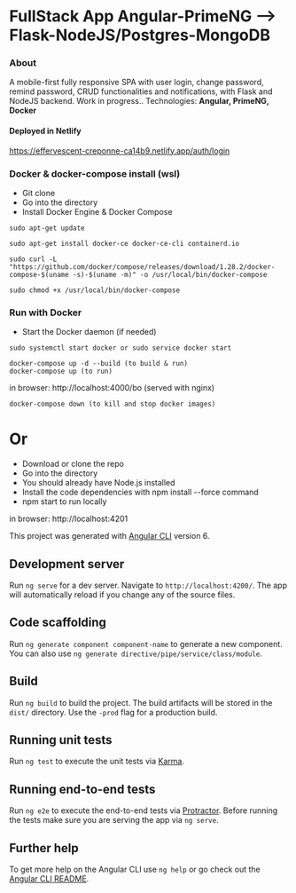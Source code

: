 # FullStack App Angular-PrimeNG --> Flask-NodeJS/Postgres-MongoDB

### About

A mobile-first fully responsive SPA with user login, change password, remind password, CRUD functionalities and notifications, with Flask and NodeJS backend. Work in progress..
Technologies: **Angular, PrimeNG, Docker**

#### Deployed in Netlify

https://effervescent-creponne-ca14b9.netlify.app/auth/login

### Docker & docker-compose install (wsl)

- Git clone
- Go into the directory
- Install Docker Engine & Docker Compose

```
sudo apt-get update
```

```
sudo apt-get install docker-ce docker-ce-cli containerd.io
```

```
sudo curl -L "https://github.com/docker/compose/releases/download/1.28.2/docker-compose-$(uname -s)-$(uname -m)" -o /usr/local/bin/docker-compose
```

```
sudo chmod +x /usr/local/bin/docker-compose
```

### Run with Docker

- Start the Docker daemon (if needed)

```
sudo systemctl start docker or sudo service docker start
```

```
docker-compose up -d --build (to build & run)
docker-compose up (to run)
```

in browser: http://localhost:4000/bo (served with nginx)

```
docker-compose down (to kill and stop docker images)
```

# Or

- Download or clone the repo
- Go into the directory
- You should already have Node.js installed
- Install the code dependencies with npm install --force command
- npm start to run locally

in browser: http://localhost:4201

This project was generated with [Angular CLI](https://github.com/angular/angular-cli) version 6.

## Development server

Run `ng serve` for a dev server. Navigate to `http://localhost:4200/`. The app will automatically reload if you change any of the source files.

## Code scaffolding

Run `ng generate component component-name` to generate a new component. You can also use `ng generate directive/pipe/service/class/module`.

## Build

Run `ng build` to build the project. The build artifacts will be stored in the `dist/` directory. Use the `-prod` flag for a production build.

## Running unit tests

Run `ng test` to execute the unit tests via [Karma](https://karma-runner.github.io).

## Running end-to-end tests

Run `ng e2e` to execute the end-to-end tests via [Protractor](http://www.protractortest.org/).
Before running the tests make sure you are serving the app via `ng serve`.

## Further help

To get more help on the Angular CLI use `ng help` or go check out the [Angular CLI README](https://github.com/angular/angular-cli/blob/master/README.md).

